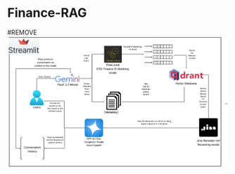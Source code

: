 # Finance-RAG
#REMOVE
![FinanceRAG System Architecture](https://github.com/Chandi713/Finance-RAG/blob/main/FinanceRAG%20System%20Architecture%20(2).jpeg)
